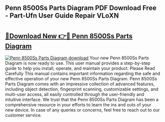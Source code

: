 ## Penn 8500Ss Parts Diagram PDF Download Free - Part-Ufn User Guide Repair VLoXN

# <h2><a href="http://dfpk9en.blite.top/?on=Penn+8500Ss+Parts+Diagram">🔗Download New 👉🔴 Penn 8500Ss Parts Diagram</a></h2>

[![Penn 8500Ss Parts Diagram download](https://i.imgur.com/lujVjoI.png)](http://dfpk9en.blite.top/?on=Penn+8500Ss+Parts+Diagram)
Your new Penn 8500Ss Parts Diagram is now ready to use. This user manual provides a step-by-step guide to help you install, operate, and maintain your product. Please Read Carefully This manual contains important information regarding the safe and effective operation of your new Penn 8500Ss Parts Diagram. Penn 8500Ss Parts Diagram comes with an impressive collection of advanced features, including object detection, fingerprint scanning, customizable settings, and multi-user access, all easily controlled through the user-friendly and intuitive interface. We trust that the Penn 8500Ss Parts Diagram has been a comprehensive resource in your efforts to learn the ins and outs of your new device. In case of any queries or concerns, feel free to reach out to our customer service.
